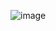 ![image](https://github.com/otema666/bicicoruna-status/assets/126337147/f9d71c99-8cff-4318-bcbf-2f8f8fec8e68)
